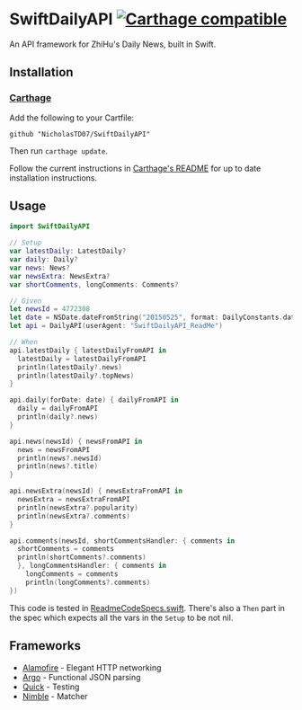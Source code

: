 # SwiftDailyAPI [![Carthage compatible](https://img.shields.io/badge/Carthage-compatible-4BC51D.svg?style=flat)](https://github.com/Carthage/Carthage)

An API framework for ZhiHu's Daily News, built in Swift.

## Installation

### [Carthage]

[Carthage]: https://github.com/Carthage/Carthage

Add the following to your Cartfile:

```
github "NicholasTD07/SwiftDailyAPI"
```

Then run `carthage update`.

Follow the current instructions in [Carthage's README][carthage-installation]
for up to date installation instructions.

[carthage-installation]: https://github.com/Carthage/Carthage#adding-frameworks-to-an-application

## Usage

```swift
import SwiftDailyAPI

// Setup
var latestDaily: LatestDaily?
var daily: Daily?
var news: News?
var newsExtra: NewsExtra?
var shortComments, longComments: Comments?

// Given
let newsId = 4772308
let date = NSDate.dateFromString("20150525", format: DailyConstants.dateFormat)!
let api = DailyAPI(userAgent: "SwiftDailyAPI_ReadMe")

// When
api.latestDaily { latestDailyFromAPI in
  latestDaily = latestDailyFromAPI
  println(latestDaily?.news)
  println(latestDaily?.topNews)
}

api.daily(forDate: date) { dailyFromAPI in
  daily = dailyFromAPI
  println(daily?.news)
}

api.news(newsId) { newsFromAPI in
  news = newsFromAPI
  println(news?.newsId)
  println(news?.title)
}

api.newsExtra(newsId) { newsExtraFromAPI in
  newsExtra = newsExtraFromAPI
  println(newsExtra?.popularity)
  println(newsExtra?.comments)
}

api.comments(newsId, shortCommentsHandler: { comments in
  shortComments = comments
  println(shortComments?.comments)
  }, longCommentsHandler: { comments in
    longComments = comments
    println(longComments?.comments)
})
```

This code is tested in [ReadmeCodeSpecs.swift](./SwiftDailyAPITests/Specs/ReadmeCodeSpecs.swift). There's also a `Then` part in the spec which expects all the vars in the `Setup` to be not nil.

## Frameworks

* [Alamofire] - Elegant HTTP networking
* [Argo]      - Functional JSON parsing
* [Quick]     - Testing
* [Nimble]    - Matcher

[Alamofire]: https://github.com/Alamofire/Alamofire
[Argo]: https://github.com/thoughtbot/Argo
[Quick]: https://github.com/Quick/Quick
[Nimble]: https://github.com/Quick/Nimble
